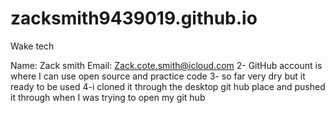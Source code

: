 # zacksmith9439019.github.io
Wake tech 


Name:
Zack smith
Email:
Zack.cote.smith@icloud.com
2- GitHub account is where I can use open source and practice code
3- so far very dry but it ready to be used 
4-i cloned it through the desktop git hub place and pushed it through when I was trying to open my git hub 
